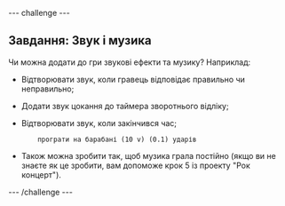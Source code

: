 \--- challenge \---

## Завдання: Звук і музика

Чи можна додати до гри звукові ефекти та музику? Наприклад:

+ Відтворювати звук, коли гравець відповідає правильно чи неправильно;
+ Додати звук цокання до таймера зворотнього відліку;
+ Відтворювати звук, коли закінчився час;
    
    ```blocks
        програти на барабані (10 v) (0.1) ударів
    ```

+ Також можна зробити так, щоб музика грала постійно (якщо ви не знаєте як це зробити, вам допоможе крок 5 із проекту "Рок концерт").

\--- /challenge \---